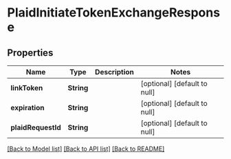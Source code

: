 # PlaidInitiateTokenExchangeResponse
## Properties

| Name | Type | Description | Notes |
|------------ | ------------- | ------------- | -------------|
| **linkToken** | **String** |  | [optional] [default to null] |
| **expiration** | **String** |  | [optional] [default to null] |
| **plaidRequestId** | **String** |  | [optional] [default to null] |

[[Back to Model list]](../README.md#documentation-for-models) [[Back to API list]](../README.md#documentation-for-api-endpoints) [[Back to README]](../README.md)

